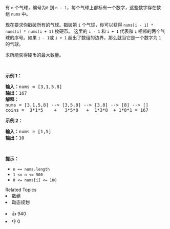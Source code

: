 <p>有 <code>n</code> 个气球，编号为<code>0</code> 到 <code>n - 1</code>，每个气球上都标有一个数字，这些数字存在数组 <code>nums</code> 中。</p>

<p>现在要求你戳破所有的气球。戳破第 <code>i</code> 个气球，你可以获得 <code>nums[i - 1] * nums[i] * nums[i + 1]</code> 枚硬币。 这里的 <code>i - 1</code> 和 <code>i + 1</code> 代表和 <code>i</code> 相邻的两个气球的序号。如果 <code>i - 1</code>或 <code>i + 1</code> 超出了数组的边界，那么就当它是一个数字为 <code>1</code> 的气球。</p>

<p>求所能获得硬币的最大数量。</p>

<p> </p>
<strong>示例 1：</strong>

<pre>
<strong>输入：</strong>nums = [3,1,5,8]
<strong>输出：</strong>167
<strong>解释：</strong>
nums = [3,1,5,8] --> [3,5,8] --> [3,8] --> [8] --> []
coins =  3*1*5    +   3*5*8   +  1*3*8  + 1*8*1 = 167</pre>

<p><strong>示例 2：</strong></p>

<pre>
<strong>输入：</strong>nums = [1,5]
<strong>输出：</strong>10
</pre>

<p> </p>

<p><strong>提示：</strong></p>

<ul>
	<li><code>n == nums.length</code></li>
	<li><code>1 <= n <= 500</code></li>
	<li><code>0 <= nums[i] <= 100</code></li>
</ul>
<div><div>Related Topics</div><div><li>数组</li><li>动态规划</li></div></div><br><div><li>👍 940</li><li>👎 0</li></div>